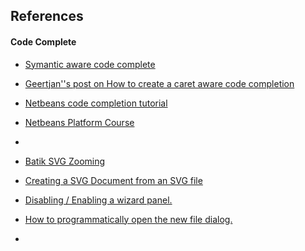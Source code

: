
## References ##

#### Code Complete
  * [Symantic aware code complete](http://forums.netbeans.org/post-67906.html)
  * [Geertjan''s post on How to create a caret aware code completion](https://blogs.oracle.com/geertjan/entry/how_to_create_a_caret)
  * [Netbeans code completion tutorial](https://platform.netbeans.org/tutorials/nbm-code-completion.html#implementing-the-code-completion-provider)
  * [Netbeans Platform Course](http://d3s.mff.cuni.cz/~hnetynka/teaching/netbeans/2012/nb-tut-06.html)


* 
* [Batik SVG Zooming](http://stackoverflow.com/questions/6663519/zooming-svg-using-batik)
* [Creating a SVG Document from an SVG file](http://people.apache.org/~clay/batik/domapi.html)

* [Disabling / Enabling a wizard panel.](https://blogs.oracle.com/geertjan/entry/disabling_enabling_a_wizard_panel)
* [How to programmatically open the new file dialog.](https://blogs.oracle.com/geertjan/entry/how_to_programmatically_open_the)
* []()

